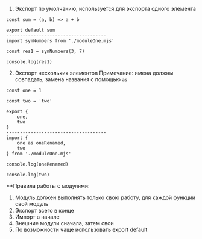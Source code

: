 
1. Экспорт по умолчанию, используется для экспорта одного элемента

```
const sum = (a, b) => a + b

export default sum
-------------------------------------
import symNumbers from './moduleOne.mjs'

const res1 = symNumbers(3, 7)

console.log(res1)
```

2. Экспорт нескольких элементов
Примечание: имена должны совпадать, замена названия с помощью `as`

```
const one = 1

const two = 'two'

export {
    one,
    two
}
-------------------------------------
import {
    one as oneRenamed,
    two
} from './moduleOne.mjs'

console.log(oneRenamed)

console.log(two)
```

**Правила работы с модулями:
1. Модуль должен выполнять только свою работу, для каждой функции свой модуль
2. Экспорт всего в конце
3. Импорт в начале
4. Внешние модули сначала, затем свои
5. По возможности чаще использовать export default